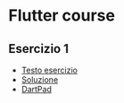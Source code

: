 # Flutter course

## Esercizio 1

- [Testo esercizio](exercise_1/instructions.md)
- [Soluzione](exercise_1/snippet.dart)
- [DartPad](https://dartpad.dev/workshops.html?webserver=https://raw.githubusercontent.com/andrea689/flutter_course/main)
